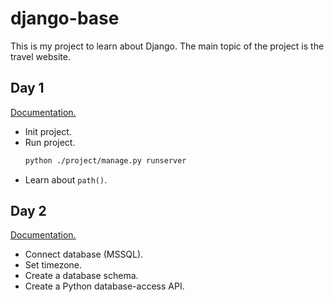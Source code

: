 # django-base
This is my project to learn about Django. 
The main topic of the project is the travel website.

## Day 1
[Documentation.](https://docs.djangoproject.com/en/4.1/intro/tutorial01/)

- Init project.
- Run project.
    ```bash
    python ./project/manage.py runserver
    ```
- Learn about `path()`.

## Day 2
[Documentation.](https://docs.djangoproject.com/en/4.1/intro/tutorial02/)

- Connect database (MSSQL).
- Set timezone.
- Create a database schema.
- Create a Python database-access API.